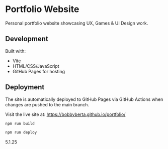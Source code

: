 # Portfolio Website

Personal portfolio website showcasing UX, Games & UI Design work.

## Development

Built with:
- Vite
- HTML/CSS/JavaScript
- GitHub Pages for hosting

## Deployment

The site is automatically deployed to GitHub Pages via GitHub Actions when changes are pushed to the main branch.

Visit the live site at: https://bobbyberta.github.io/portfolio/

```bash
npm run build
```

```bash
npm run deploy
```
5.1.25